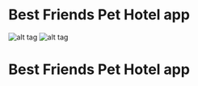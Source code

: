 # Best Friends Pet Hotel app
![alt tag](http://mws3000.com/dog_pictures/promo1.jpg)
![alt tag](http://mws3000.com/dog_pictures/promo2.jpg)

# Best Friends Pet Hotel app
